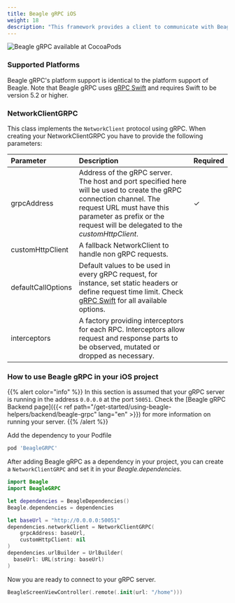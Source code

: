 ```yaml
---
title: Beagle gRPC iOS
weight: 18
description: "This framework provides a client to communicate with Beagle using gRPC."
---
```


![Beagle gRPC available at CocoaPods](https://img.shields.io/cocoapods/v/BeagleGRPC?label=Beagle%20gRPC)

### Supported Platforms

Beagle gRPC's platform support is identical to the platform support of Beagle.
Note that Beagle gRPC uses [gRPC Swift](https://github.com/grpc/grpc-swift#readme) and requires Swift to be version 5.2 or higher.

### NetworkClientGRPC

This class implements the `NetworkClient` protocol using gRPC.
When creating your NetworkClientGRPC you have to provide the following parameters:

<table>
  <thead>
    <tr>
      <th style="text-align:left">Parameter</th>
      <th style="text-align:left">Description</th>
      <th style="text-align:left">Required</th>
    </tr>
  </thead>
  <tbody>
    <tr>
      <td style="text-align:left">grpcAddress</td>
      <td style="text-align:left">
      Address of the gRPC server. The host and port specified here will be used to create the gRPC connection channel. The request URL must have this parameter as prefix or the request will be delegated to the <i>customHttpClient</i>.
      </td>
      <td style="text-align:left">&#x2713;</td>
    </tr>
    <tr>
      <td style="text-align:left">customHttpClient</td>
      <td style="text-align:left">
      A fallback NetworkClient to handle non gRPC requests.
      </td>
      <td style="text-align:left"></td>
    </tr>
    <tr>
      <td style="text-align:left">defaultCallOptions</td>
      <td style="text-align:left">
      Default values to be used in every gRPC request, for instance, set static headers or define request time limit. Check <a href="https://github.com/grpc/grpc-swift/blob/main/Sources/GRPC/CallOptions.swift" target="_blank">gRPC Swift</a> for all available options.
      </td>
      <td style="text-align:left"></td>
    </tr>
    <tr>
      <td style="text-align:left">interceptors</td>
      <td style="text-align:left">
      A factory providing interceptors for each RPC. Interceptors allow request and response parts to be observed, mutated or dropped as necessary.
      </td>
      <td style="text-align:left"></td>
    </tr>
  </tbody>
</table>

### How to use Beagle gRPC in your iOS project

{{% alert color="info" %}}
In this section is assumed that your gRPC server is running in the address `0.0.0.0` at the port `50051`.
Check the [Beagle gRPC Backend page]({{< ref path="/get-started/using-beagle-helpers/backend/beagle-grpc" lang="en" >}}) for more information on running your server.
{{% /alert %}}

Add the dependency to your Podfile

```ruby
pod 'BeagleGRPC'
```

After adding Beagle gRPC as a dependency in your project, you can create a `NetworkClientGRPC` and set it in your _Beagle.dependencies_.

```swift
import Beagle
import BeagleGRPC

let dependencies = BeagleDependencies()
Beagle.dependencies = dependencies

let baseUrl = "http://0.0.0.0:50051"
dependencies.networkClient = NetworkClientGRPC(
    grpcAddress: baseUrl,
    customHttpClient: nil
)
dependencies.urlBuilder = UrlBuilder(
  baseUrl: URL(string: baseUrl)
)
```

Now you are ready to connect to your gRPC server.

```swift
BeagleScreenViewController(.remote(.init(url: "/home")))
```
